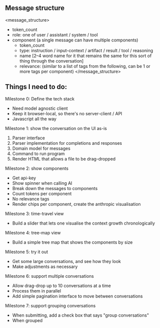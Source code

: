 ## Message structure
<message_structure>
- token_count
- role: one of user / assistant / system / tool
- component (a single message can have multiple components)
  - token_count
  - type: instruction / input-context / artifact / result / tool / reasoning
  - name [2–4 word name for it that remains the same for this sort of thing through the conversation]
  - relevance: (similar to a list of tags from the following, can be 1 or more tags per component)
</message_structure>


## Things I need to do:

Milestone 0:
Define the tech stack
- Need model agnostic client
- Keep it browser-local, so there's no server-client / API
- Javascript all the way

Milestone 1: show the conversation on the UI as-is
1. Parser interface
2. Parser implementation for completions and responses
3. Domain model for messages
4. Command to run program
5. Render HTML that allows a file to be drag-dropped


Milestone 2: show components
- Get api-key
- Show spinner when calling AI
- Break down the messages to components
- Count tokens per component
- No relevance tags
- Render chips per component, create the anthropic visualisation

Milestone 3: time-travel view
- Build a slider that lets one visualise the context growth chronologically

Milestone 4: tree-map view
- Build a simple tree map that shows the components by size

Milestone 5: try it out
- Get some large conversations, and see how they look
- Make adjustments as necessary

Milestone 6: support multiple conversations
- Allow drag-drop up to 10 conversations at a time
- Process them in parallel
- Add simple pagination interface to move between conversations

Milestone 7: support grouping conversations
- When submitting, add a check box that says "group conversations"
- When grouped
